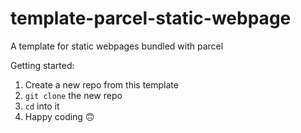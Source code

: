 # template-parcel-static-webpage
A template for static webpages bundled with parcel

Getting started:
1. Create a new repo from this template
1. `git clone` the new repo
2. `cd` into it
3. Happy coding 🙃
